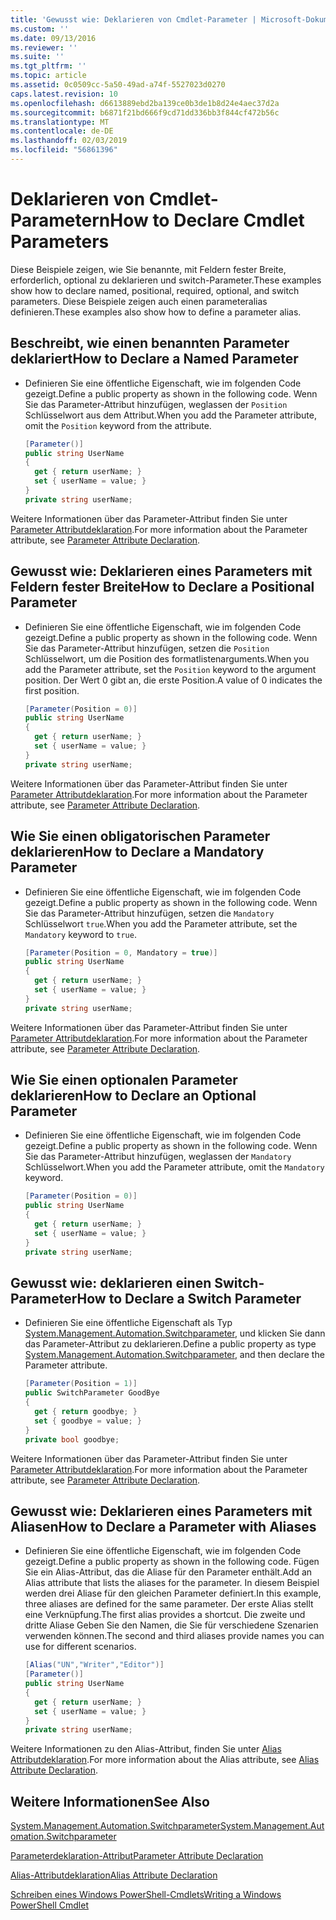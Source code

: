 ```yaml
---
title: 'Gewusst wie: Deklarieren von Cmdlet-Parameter | Microsoft-Dokumentation'
ms.custom: ''
ms.date: 09/13/2016
ms.reviewer: ''
ms.suite: ''
ms.tgt_pltfrm: ''
ms.topic: article
ms.assetid: 0c0509cc-5a50-49ad-a74f-5527023d0270
caps.latest.revision: 10
ms.openlocfilehash: d6613889ebd2ba139ce0b3de1b8d24e4aec37d2a
ms.sourcegitcommit: b6871f21bd666f9cd71dd336bb3f844cf472b56c
ms.translationtype: MT
ms.contentlocale: de-DE
ms.lasthandoff: 02/03/2019
ms.locfileid: "56861396"
---
```

# <a name="how-to-declare-cmdlet-parameters"></a><span data-ttu-id="29f91-102">Deklarieren von Cmdlet-Parametern</span><span class="sxs-lookup"><span data-stu-id="29f91-102">How to Declare Cmdlet Parameters</span></span>

<span data-ttu-id="29f91-103">Diese Beispiele zeigen, wie Sie benannte, mit Feldern fester Breite, erforderlich, optional zu deklarieren und switch-Parameter.</span><span class="sxs-lookup"><span data-stu-id="29f91-103">These examples show how to declare named, positional, required, optional, and switch parameters.</span></span> <span data-ttu-id="29f91-104">Diese Beispiele zeigen auch einen parameteralias definieren.</span><span class="sxs-lookup"><span data-stu-id="29f91-104">These examples also show how to define a parameter alias.</span></span>

## <a name="how-to-declare-a-named-parameter"></a><span data-ttu-id="29f91-105">Beschreibt, wie einen benannten Parameter deklariert</span><span class="sxs-lookup"><span data-stu-id="29f91-105">How to Declare a Named Parameter</span></span>

- <span data-ttu-id="29f91-106">Definieren Sie eine öffentliche Eigenschaft, wie im folgenden Code gezeigt.</span><span class="sxs-lookup"><span data-stu-id="29f91-106">Define a public property as shown in the following code.</span></span> <span data-ttu-id="29f91-107">Wenn Sie das Parameter-Attribut hinzufügen, weglassen der `Position` Schlüsselwort aus dem Attribut.</span><span class="sxs-lookup"><span data-stu-id="29f91-107">When you add the Parameter attribute, omit the `Position` keyword from the attribute.</span></span>

    ```csharp
    [Parameter()]
    public string UserName
    {
      get { return userName; }
      set { userName = value; }
    }
    private string userName;
    ```

<span data-ttu-id="29f91-108">Weitere Informationen über das Parameter-Attribut finden Sie unter [Parameter Attributdeklaration](./parameter-attribute-declaration.md).</span><span class="sxs-lookup"><span data-stu-id="29f91-108">For more information about the Parameter attribute, see [Parameter Attribute Declaration](./parameter-attribute-declaration.md).</span></span>

## <a name="how-to-declare-a-positional-parameter"></a><span data-ttu-id="29f91-109">Gewusst wie: Deklarieren eines Parameters mit Feldern fester Breite</span><span class="sxs-lookup"><span data-stu-id="29f91-109">How to Declare a Positional Parameter</span></span>

- <span data-ttu-id="29f91-110">Definieren Sie eine öffentliche Eigenschaft, wie im folgenden Code gezeigt.</span><span class="sxs-lookup"><span data-stu-id="29f91-110">Define a public property as shown in the following code.</span></span> <span data-ttu-id="29f91-111">Wenn Sie das Parameter-Attribut hinzufügen, setzen die `Position` Schlüsselwort, um die Position des formatlistenarguments.</span><span class="sxs-lookup"><span data-stu-id="29f91-111">When you add the Parameter attribute, set the `Position` keyword to the argument position.</span></span> <span data-ttu-id="29f91-112">Der Wert 0 gibt an, die erste Position.</span><span class="sxs-lookup"><span data-stu-id="29f91-112">A value of 0 indicates the first position.</span></span>

    ```csharp
    [Parameter(Position = 0)]
    public string UserName
    {
      get { return userName; }
      set { userName = value; }
    }
    private string userName;
    ```

<span data-ttu-id="29f91-113">Weitere Informationen über das Parameter-Attribut finden Sie unter [Parameter Attributdeklaration](./parameter-attribute-declaration.md).</span><span class="sxs-lookup"><span data-stu-id="29f91-113">For more information about the Parameter attribute, see [Parameter Attribute Declaration](./parameter-attribute-declaration.md).</span></span>

## <a name="how-to-declare-a-mandatory-parameter"></a><span data-ttu-id="29f91-114">Wie Sie einen obligatorischen Parameter deklarieren</span><span class="sxs-lookup"><span data-stu-id="29f91-114">How to Declare a Mandatory Parameter</span></span>

- <span data-ttu-id="29f91-115">Definieren Sie eine öffentliche Eigenschaft, wie im folgenden Code gezeigt.</span><span class="sxs-lookup"><span data-stu-id="29f91-115">Define a public property as shown in the following code.</span></span> <span data-ttu-id="29f91-116">Wenn Sie das Parameter-Attribut hinzufügen, setzen die `Mandatory` Schlüsselwort `true`.</span><span class="sxs-lookup"><span data-stu-id="29f91-116">When you add the Parameter attribute, set the `Mandatory` keyword to `true`.</span></span>

    ```csharp
    [Parameter(Position = 0, Mandatory = true)]
    public string UserName
    {
      get { return userName; }
      set { userName = value; }
    }
    private string userName;
    ```

<span data-ttu-id="29f91-117">Weitere Informationen über das Parameter-Attribut finden Sie unter [Parameter Attributdeklaration](./parameter-attribute-declaration.md).</span><span class="sxs-lookup"><span data-stu-id="29f91-117">For more information about the Parameter attribute, see [Parameter Attribute Declaration](./parameter-attribute-declaration.md).</span></span>

## <a name="how-to-declare-an-optional-parameter"></a><span data-ttu-id="29f91-118">Wie Sie einen optionalen Parameter deklarieren</span><span class="sxs-lookup"><span data-stu-id="29f91-118">How to Declare an Optional Parameter</span></span>

- <span data-ttu-id="29f91-119">Definieren Sie eine öffentliche Eigenschaft, wie im folgenden Code gezeigt.</span><span class="sxs-lookup"><span data-stu-id="29f91-119">Define a public property as shown in the following code.</span></span> <span data-ttu-id="29f91-120">Wenn Sie das Parameter-Attribut hinzufügen, weglassen der `Mandatory` Schlüsselwort.</span><span class="sxs-lookup"><span data-stu-id="29f91-120">When you add the Parameter attribute, omit the `Mandatory` keyword.</span></span>

    ```csharp
    [Parameter(Position = 0)]
    public string UserName
    {
      get { return userName; }
      set { userName = value; }
    }
    private string userName;
    ```

## <a name="how-to-declare-a-switch-parameter"></a><span data-ttu-id="29f91-121">Gewusst wie: deklarieren einen Switch-Parameter</span><span class="sxs-lookup"><span data-stu-id="29f91-121">How to Declare a Switch Parameter</span></span>

- <span data-ttu-id="29f91-122">Definieren Sie eine öffentliche Eigenschaft als Typ [System.Management.Automation.Switchparameter](/dotnet/api/System.Management.Automation.SwitchParameter), und klicken Sie dann das Parameter-Attribut zu deklarieren.</span><span class="sxs-lookup"><span data-stu-id="29f91-122">Define a public property as type [System.Management.Automation.Switchparameter](/dotnet/api/System.Management.Automation.SwitchParameter), and then declare the Parameter attribute.</span></span>

    ```csharp
    [Parameter(Position = 1)]
    public SwitchParameter GoodBye
    {
      get { return goodbye; }
      set { goodbye = value; }
    }
    private bool goodbye;
    ```

<span data-ttu-id="29f91-123">Weitere Informationen über das Parameter-Attribut finden Sie unter [Parameter Attributdeklaration](./parameter-attribute-declaration.md).</span><span class="sxs-lookup"><span data-stu-id="29f91-123">For more information about the Parameter attribute, see [Parameter Attribute Declaration](./parameter-attribute-declaration.md).</span></span>

## <a name="how-to-declare-a-parameter-with-aliases"></a><span data-ttu-id="29f91-124">Gewusst wie: Deklarieren eines Parameters mit Aliasen</span><span class="sxs-lookup"><span data-stu-id="29f91-124">How to Declare a Parameter with Aliases</span></span>

- <span data-ttu-id="29f91-125">Definieren Sie eine öffentliche Eigenschaft, wie im folgenden Code gezeigt.</span><span class="sxs-lookup"><span data-stu-id="29f91-125">Define a public property as shown in the following code.</span></span> <span data-ttu-id="29f91-126">Fügen Sie ein Alias-Attribut, das die Aliase für den Parameter enthält.</span><span class="sxs-lookup"><span data-stu-id="29f91-126">Add an Alias attribute that lists the aliases for the parameter.</span></span> <span data-ttu-id="29f91-127">In diesem Beispiel werden drei Aliase für den gleichen Parameter definiert.</span><span class="sxs-lookup"><span data-stu-id="29f91-127">In this example, three aliases are defined for the same parameter.</span></span> <span data-ttu-id="29f91-128">Der erste Alias stellt eine Verknüpfung.</span><span class="sxs-lookup"><span data-stu-id="29f91-128">The first alias provides a shortcut.</span></span> <span data-ttu-id="29f91-129">Die zweite und dritte Aliase Geben Sie den Namen, die Sie für verschiedene Szenarien verwenden können.</span><span class="sxs-lookup"><span data-stu-id="29f91-129">The second and third aliases provide names you can use for different scenarios.</span></span>

    ```csharp
    [Alias("UN","Writer","Editor")]
    [Parameter()]
    public string UserName
    {
      get { return userName; }
      set { userName = value; }
    }
    private string userName;
    ```

<span data-ttu-id="29f91-130">Weitere Informationen zu den Alias-Attribut, finden Sie unter [Alias Attributdeklaration](./alias-attribute-declaration.md).</span><span class="sxs-lookup"><span data-stu-id="29f91-130">For more information about the Alias attribute, see [Alias Attribute Declaration](./alias-attribute-declaration.md).</span></span>

## <a name="see-also"></a><span data-ttu-id="29f91-131">Weitere Informationen</span><span class="sxs-lookup"><span data-stu-id="29f91-131">See Also</span></span>

[<span data-ttu-id="29f91-132">System.Management.Automation.Switchparameter</span><span class="sxs-lookup"><span data-stu-id="29f91-132">System.Management.Automation.Switchparameter</span></span>](/dotnet/api/System.Management.Automation.SwitchParameter)

[<span data-ttu-id="29f91-133">Parameterdeklaration-Attribut</span><span class="sxs-lookup"><span data-stu-id="29f91-133">Parameter Attribute Declaration</span></span>](./parameter-attribute-declaration.md)

[<span data-ttu-id="29f91-134">Alias-Attributdeklaration</span><span class="sxs-lookup"><span data-stu-id="29f91-134">Alias Attribute Declaration</span></span>](./alias-attribute-declaration.md)

[<span data-ttu-id="29f91-135">Schreiben eines Windows PowerShell-Cmdlets</span><span class="sxs-lookup"><span data-stu-id="29f91-135">Writing a Windows PowerShell Cmdlet</span></span>](./writing-a-windows-powershell-cmdlet.md)
